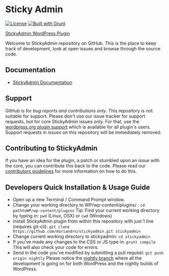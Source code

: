 # Sticky Admin

[![License](https://poser.pugx.org/automattic/jetpack/license.svg)](http://www.gnu.org/licenses/gpl-2.0.html) [![Built with Grunt](https://cdn.gruntjs.com/builtwith.png)](http://gruntjs.com/)

[StickyAdmin WordPress Plugin](https://wordpress.org/plugins/stickyadmin/)

Welcome to StickyAdmin repository on GitHub. This is the place to keep track of development, look at open issues and browse through the source code.

## Documentation
* [StickyAdmin Documentation](http://stickyadmin.net/documentation/)

## Support
GitHub is for _bug reports and contributions only_.
This repository is not suitable for support. 
Please don't use our issue tracker for support requests, but for core StickyAdmin issues only. For that, use the [wordpress.org plugin support](https://wordpress.org/support/plugin/stickyadmin) which is available for all plugin's users.
Support requests in _issues_ on this repository will be immediately removed.

## Contributing to StickyAdmin
If you have an idea for the plugin, a patch or stumbled upon an issue with the core, you can contribute this back to the code. Please read our [contributors guidelines](https://github.com/doriandrn/stickyadmin/blob/master/contribute.md) for more information on how to do this.

## Developers Quick Installation & Usage Guide
* Open up a new Terminal / Command Prompt window.
* Change your working directory to WP/wp-content/plugins/ :
`cd pathtoWP/wp-content/plugins`
Tip: Find your current working directory by typing in: `pwd` (Linux, OSX) or `cwd` (Windows)
* Install StickyAdmin plugin from within this repository with just 1 line (requires git-cli): 
`git clone https://github.com/doriandrn/stickyadmin.git stickyadmin`
* Change current working directory to stickyadmin:
`cd stickyadmin`
* If you've made any changes to the CSS or JS type in:
`grunt compile`
This will also check your code for errors.
* Send in the code you've modified by submitting a pull request:
`git push origin nightly`
Please notice the [nightly branch](https://github.com/doriandrn/stickyadmin/tree/nightly) where all the development is going on for both WordPress and the nightly builds of WordPress.